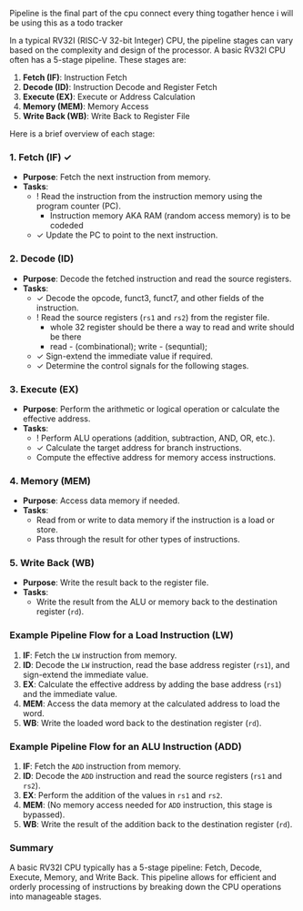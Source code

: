 Pipeline is the final part of the cpu connect every thing togather hence i will be using this as a todo tracker

In a typical RV32I (RISC-V 32-bit Integer) CPU, the pipeline stages can vary based on the complexity and design of the processor.
A basic RV32I CPU often has a 5-stage pipeline. These stages are:

1. **Fetch (IF)**: Instruction Fetch
2. **Decode (ID)**: Instruction Decode and Register Fetch
3. **Execute (EX)**: Execute or Address Calculation
4. **Memory (MEM)**: Memory Access
5. **Write Back (WB)**: Write Back to Register File

Here is a brief overview of each stage:

### 1. Fetch (IF) ✓

- **Purpose**: Fetch the next instruction from memory.
- **Tasks**:
  - ! Read the instruction from the instruction memory using the program counter (PC).
    - Instruction memory AKA RAM (random access memory) is to be codeded
  - ✓ Update the PC to point to the next instruction.

### 2. Decode (ID)

- **Purpose**: Decode the fetched instruction and read the source registers.
- **Tasks**:
  - ✓ Decode the opcode, funct3, funct7, and other fields of the instruction.
  - ! Read the source registers (`rs1` and `rs2`) from the register file.
    - whole 32 register should be there a way to read and write should be there
    - read - (combinational); write - (sequntial);
  - ✓ Sign-extend the immediate value if required.
  - ✓ Determine the control signals for the following stages.

### 3. Execute (EX)

- **Purpose**: Perform the arithmetic or logical operation or calculate the effective address.
- **Tasks**:
  - ! Perform ALU operations (addition, subtraction, AND, OR, etc.).
  - ✓ Calculate the target address for branch instructions.
  - Compute the effective address for memory access instructions.

### 4. Memory (MEM)

- **Purpose**: Access data memory if needed.
- **Tasks**:
  - Read from or write to data memory if the instruction is a load or store.
  - Pass through the result for other types of instructions.

### 5. Write Back (WB)

- **Purpose**: Write the result back to the register file.
- **Tasks**:
  - Write the result from the ALU or memory back to the destination register (`rd`).

### Example Pipeline Flow for a Load Instruction (LW)

1. **IF**: Fetch the `LW` instruction from memory.
2. **ID**: Decode the `LW` instruction, read the base address register (`rs1`), and sign-extend the immediate value.
3. **EX**: Calculate the effective address by adding the base address (`rs1`) and the immediate value.
4. **MEM**: Access the data memory at the calculated address to load the word.
5. **WB**: Write the loaded word back to the destination register (`rd`).

### Example Pipeline Flow for an ALU Instruction (ADD)

1. **IF**: Fetch the `ADD` instruction from memory.
2. **ID**: Decode the `ADD` instruction and read the source registers (`rs1` and `rs2`).
3. **EX**: Perform the addition of the values in `rs1` and `rs2`.
4. **MEM**: (No memory access needed for `ADD` instruction, this stage is bypassed).
5. **WB**: Write the result of the addition back to the destination register (`rd`).

### Summary

A basic RV32I CPU typically has a 5-stage pipeline: Fetch, Decode, Execute, Memory, and Write Back. This pipeline allows for efficient and orderly processing of instructions by breaking down the CPU operations into manageable stages.
